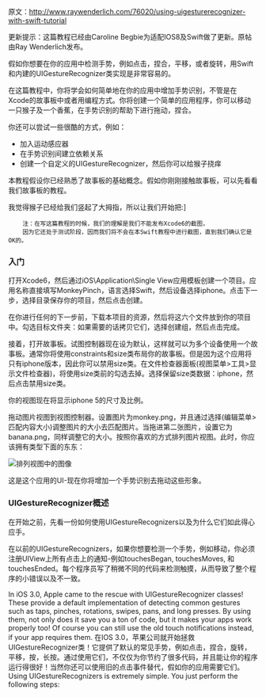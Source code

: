 原文：http://www.raywenderlich.com/76020/using-uigesturerecognizer-with-swift-tutorial更新提示：这篇教程已经由Caroline Begbie为适配IOS8及Swift做了更新。原帖由Ray Wenderlich发布。<br />假如你想要在你的应用中检测手势，例如点击，捏合，平移，或者旋转，用Swift和内建的UIGestureRecognizer类实现是非常容易的。<br />在这篇教程中，你将学会如何简单地在你的应用中增加手势识别，不管是在Xcode的故事板中或者用编程方式。你将创建一个简单的应用程序，你可以移动一只猴子及一个香蕉，在手势识别的帮助下进行拖动，捏合。<br />你还可以尝试一些很酷的方式，例如：<br />* 加入运动感应器<br />* 在手势识别间建立依赖关系<br />* 创建一个自定义的UIGestureRecognizer，然后你可以给猴子挠痒<br />本教程假设你已经熟悉了故事板的基础概念。假如你刚刚接触故事板，可以先看看我们故事板的教程。<br />我觉得猴子已经给我们竖起了大拇指，所以让我们开始把:]<br />		注：在写这篇教程的时候，我们的理解是我们不能发布Xcode6的截图，		因为它还处于测试阶段，因而我们将不会在本Swift教程中进行截图，直到我们确认它是OK的。		### 入门<br />打开Xcode6，然后通过iOS\Application\Single View应用模板创建一个项目。应用名称直接填写MonkeyPinch，语言选择Swift，然后设备选择iphone。点击下一步，选择目录保存你的项目，然后点击创建。<br />在你进行任何的下一步前，下载本项目的资源，然后将这六个文件放到你的项目中。勾选目标文件夹：如果需要的话拷贝它们，选择创建组，然后点击完成。<br />接着，打开故事板。试图控制器现在设为默认，这样就可以为多个设备使用一个故事板。通常你将使用constraints和size类布局你的故事板。但是因为这个应用将只有iphone版本，因此你可以禁用size类。在文件检查器面板(视图菜单>工具>显示文件检查器)，将使用size类前的勾选去掉。选择保留size类数据：iphone，然后点击禁用size类。<br />你的视图现在将显示iphone 5的尺寸及比例。<br />拖动图片视图到视图控制器。设置图片为monkey.png，并且通过选择(编辑菜单>匹配内容大小)调整图片的大小去匹配图片。当拖进第二张图片，设置它为banana.png，同样调整它的大小。按照你喜欢的方式排列图片视图。此时，你应该拥有类型下面的东东：<br />![排列视图中的图像](http://cdn2.raywenderlich.com/wp-content/uploads/2014/07/uigesture-arrange.png)这是这个应用的UI-现在你将增加一个手势识别去拖动这些形象。<br />### UIGestureRecognizer概述<br />在开始之前，先看一份如何使用UIGestureRecognizers以及为什么它们如此得心应手。<br />在以前的UIGestureRecognizers，如果你想要检测一个手势，例如移动，你必须注册UIView上所有点击上的通知-例如touchesBegan, touchesMoves, 和touchesEnded。每个程序员写了稍微不同的代码来检测触摸，从而导致了整个程序的小错误以及不一致。<br />In iOS 3.0, Apple came to the rescue with UIGestureRecognizer classes! These provide a default implementation of detecting common gestures such as taps, pinches, rotations, swipes, pans, and long presses. By using them, not only does it save you a ton of code, but it makes your apps work properly too! Of course you can still use the old touch notifications instead, if your app requires them.在IOS 3.0，苹果公司就开始拯救UIGestureRecognizer类！它提供了默认的常见手势，例如点击，捏合，旋转，平移，按，长按。通过使用它们，不仅仅为你节约了很多代码，并且能让你的程序运行得很好！当然你还可以使用旧的点击事件替代，假如你的应用需要它们。Using UIGestureRecognizers is extremely simple. You just perform the following steps: